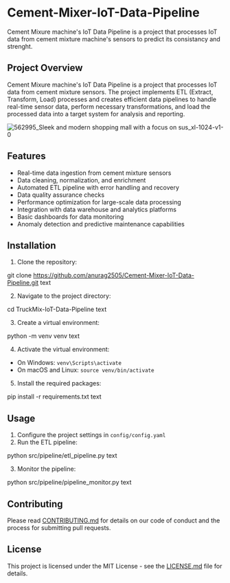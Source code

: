 # Cement-Mixer-IoT-Data-Pipeline
Cement Mixure machine's IoT Data Pipeline is a project that processes IoT data from cement mixture machine's sensors to predict its consistancy and strenght.

## Project Overview

Cement Mixure machine's IoT Data Pipeline is a project that processes IoT data from cement mixture sensors. The project implements ETL (Extract, Transform, Load) processes and creates efficient data pipelines to handle real-time sensor data, perform necessary transformations, and load the processed data into a target system for analysis and reporting.

![562995_Sleek and modern shopping mall with a focus on sus_xl-1024-v1-0](https://github.com/user-attachments/assets/5a3814a1-6e4b-4556-aa17-935a0664eea1)

## Features

- Real-time data ingestion from cement mixture sensors
- Data cleaning, normalization, and enrichment
- Automated ETL pipeline with error handling and recovery
- Data quality assurance checks
- Performance optimization for large-scale data processing
- Integration with data warehouse and analytics platforms
- Basic dashboards for data monitoring
- Anomaly detection and predictive maintenance capabilities


## Installation

1. Clone the repository:

git clone https://github.com/anurag2505/Cement-Mixer-IoT-Data-Pipeline.git
text

2. Navigate to the project directory:

cd TruckMix-IoT-Data-Pipeline
text

3. Create a virtual environment:

python -m venv venv
text

4. Activate the virtual environment:
- On Windows: `venv\Scripts\activate`
- On macOS and Linux: `source venv/bin/activate`

5. Install the required packages:

pip install -r requirements.txt
text

## Usage

1. Configure the project settings in `config/config.yaml`
2. Run the ETL pipeline:

python src/pipeline/etl_pipeline.py
text

3. Monitor the pipeline:

python src/pipeline/pipeline_monitor.py
text

## Contributing

Please read [CONTRIBUTING.md](CONTRIBUTING.md) for details on our code of conduct and the process for submitting pull requests.

## License

This project is licensed under the MIT License - see the [LICENSE.md](LICENSE.md) file for details.

